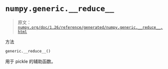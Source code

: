 # `numpy.generic.__reduce__`

> 原文：[`numpy.org/doc/1.26/reference/generated/numpy.generic.__reduce__.html`](https://numpy.org/doc/1.26/reference/generated/numpy.generic.__reduce__.html)

方法

```py
generic.__reduce__()
```

用于 pickle 的辅助函数。
